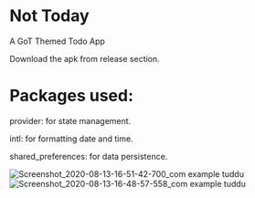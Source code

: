 # Not Today

A GoT Themed Todo App

Download the apk from release section.

# Packages used:
provider: for state management. 

intl: for formatting date and time.

shared_preferences: for data persistence. 

![Screenshot_2020-08-13-16-51-42-700_com example tuddu](https://user-images.githubusercontent.com/64666687/90129383-32736180-dd86-11ea-8af9-cd9fe1960538.jpg)
![Screenshot_2020-08-13-16-48-57-558_com example tuddu](https://user-images.githubusercontent.com/64666687/90129398-37381580-dd86-11ea-9bf1-036837bb9244.jpg)
